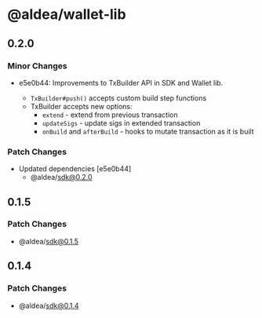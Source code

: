 # @aldea/wallet-lib

## 0.2.0

### Minor Changes

- e5e0b44: Improvements to TxBuilder API in SDK and Wallet lib.

  - `TxBuilder#push()` accepts custom build step functions
  - TxBuilder accepts new options:
    - `extend` - extend from previous transaction
    - `updateSigs` - update sigs in extended transaction
    - `onBuild` and `afterBuild` - hooks to mutate transaction as it is built

### Patch Changes

- Updated dependencies [e5e0b44]
  - @aldea/sdk@0.2.0

## 0.1.5

### Patch Changes

- @aldea/sdk@0.1.5

## 0.1.4

### Patch Changes

- @aldea/sdk@0.1.4
